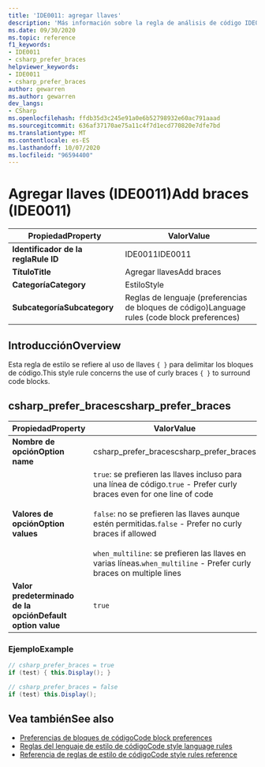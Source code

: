 ```yaml
---
title: 'IDE0011: agregar llaves'
description: 'Más información sobre la regla de análisis de código IDE0011: agregar llaves'
ms.date: 09/30/2020
ms.topic: reference
f1_keywords:
- IDE0011
- csharp_prefer_braces
helpviewer_keywords:
- IDE0011
- csharp_prefer_braces
author: gewarren
ms.author: gewarren
dev_langs:
- CSharp
ms.openlocfilehash: ffdb35d3c245e91a0e6b52798932e60ac791aaad
ms.sourcegitcommit: 636af37170ae75a11c4f7d1ecd770820e7dfe7bd
ms.translationtype: MT
ms.contentlocale: es-ES
ms.lasthandoff: 10/07/2020
ms.locfileid: "96594400"
---
```

# <a name="add-braces-ide0011"></a><span data-ttu-id="6b853-103">Agregar llaves (IDE0011)</span><span class="sxs-lookup"><span data-stu-id="6b853-103">Add braces (IDE0011)</span></span>

|<span data-ttu-id="6b853-104">Propiedad</span><span class="sxs-lookup"><span data-stu-id="6b853-104">Property</span></span>|<span data-ttu-id="6b853-105">Valor</span><span class="sxs-lookup"><span data-stu-id="6b853-105">Value</span></span>|
|-|-|
| <span data-ttu-id="6b853-106">**Identificador de la regla**</span><span class="sxs-lookup"><span data-stu-id="6b853-106">**Rule ID**</span></span> | <span data-ttu-id="6b853-107">IDE0011</span><span class="sxs-lookup"><span data-stu-id="6b853-107">IDE0011</span></span> |
| <span data-ttu-id="6b853-108">**Título**</span><span class="sxs-lookup"><span data-stu-id="6b853-108">**Title**</span></span> | <span data-ttu-id="6b853-109">Agregar llaves</span><span class="sxs-lookup"><span data-stu-id="6b853-109">Add braces</span></span> |
| <span data-ttu-id="6b853-110">**Categoría**</span><span class="sxs-lookup"><span data-stu-id="6b853-110">**Category**</span></span> | <span data-ttu-id="6b853-111">Estilo</span><span class="sxs-lookup"><span data-stu-id="6b853-111">Style</span></span> |
| <span data-ttu-id="6b853-112">**Subcategoría**</span><span class="sxs-lookup"><span data-stu-id="6b853-112">**Subcategory**</span></span> | <span data-ttu-id="6b853-113">Reglas de lenguaje (preferencias de bloques de código)</span><span class="sxs-lookup"><span data-stu-id="6b853-113">Language rules (code block preferences)</span></span> |

## <a name="overview"></a><span data-ttu-id="6b853-114">Introducción</span><span class="sxs-lookup"><span data-stu-id="6b853-114">Overview</span></span>

<span data-ttu-id="6b853-115">Esta regla de estilo se refiere al uso de llaves `{ }` para delimitar los bloques de código.</span><span class="sxs-lookup"><span data-stu-id="6b853-115">This style rule concerns the use of curly braces `{ }` to surround code blocks.</span></span>

## <a name="csharp_prefer_braces"></a><span data-ttu-id="6b853-116">csharp_prefer_braces</span><span class="sxs-lookup"><span data-stu-id="6b853-116">csharp_prefer_braces</span></span>

|<span data-ttu-id="6b853-117">Propiedad</span><span class="sxs-lookup"><span data-stu-id="6b853-117">Property</span></span>|<span data-ttu-id="6b853-118">Valor</span><span class="sxs-lookup"><span data-stu-id="6b853-118">Value</span></span>|
|-|-|
| <span data-ttu-id="6b853-119">**Nombre de opción**</span><span class="sxs-lookup"><span data-stu-id="6b853-119">**Option name**</span></span> | <span data-ttu-id="6b853-120">csharp_prefer_braces</span><span class="sxs-lookup"><span data-stu-id="6b853-120">csharp_prefer_braces</span></span>
| <span data-ttu-id="6b853-121">**Valores de opción**</span><span class="sxs-lookup"><span data-stu-id="6b853-121">**Option values**</span></span> | <span data-ttu-id="6b853-122">`true`: se prefieren las llaves incluso para una línea de código.</span><span class="sxs-lookup"><span data-stu-id="6b853-122">`true` - Prefer curly braces even for one line of code</span></span><br /><br /><span data-ttu-id="6b853-123">`false`: no se prefieren las llaves aunque estén permitidas.</span><span class="sxs-lookup"><span data-stu-id="6b853-123">`false` - Prefer no curly braces if allowed</span></span><br /><br /><span data-ttu-id="6b853-124">`when_multiline`: se prefieren las llaves en varias líneas.</span><span class="sxs-lookup"><span data-stu-id="6b853-124">`when_multiline` - Prefer curly braces on multiple lines</span></span> |
| <span data-ttu-id="6b853-125">**Valor predeterminado de la opción**</span><span class="sxs-lookup"><span data-stu-id="6b853-125">**Default option value**</span></span> | `true` |

### <a name="example"></a><span data-ttu-id="6b853-126">Ejemplo</span><span class="sxs-lookup"><span data-stu-id="6b853-126">Example</span></span>

```csharp
// csharp_prefer_braces = true
if (test) { this.Display(); }

// csharp_prefer_braces = false
if (test) this.Display();
```

## <a name="see-also"></a><span data-ttu-id="6b853-127">Vea también</span><span class="sxs-lookup"><span data-stu-id="6b853-127">See also</span></span>

- [<span data-ttu-id="6b853-128">Preferencias de bloques de código</span><span class="sxs-lookup"><span data-stu-id="6b853-128">Code block preferences</span></span>](code-block-preferences.md)
- [<span data-ttu-id="6b853-129">Reglas del lenguaje de estilo de código</span><span class="sxs-lookup"><span data-stu-id="6b853-129">Code style language rules</span></span>](language-rules.md)
- [<span data-ttu-id="6b853-130">Referencia de reglas de estilo de código</span><span class="sxs-lookup"><span data-stu-id="6b853-130">Code style rules reference</span></span>](index.md)
